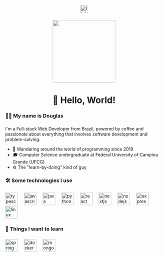 <div align="center">
  <a href="https://www.linkedin.com/in/douglas-domingos/" target="_blank">
    <img src="https://img.shields.io/static/v1?message=LinkedIn&logo=linkedin&label=&color=0077B5&logoColor=white&labelColor=&style=for-the-badge" height="25" alt="linkedin logo"  />
  </a>
</div>

###

<div align="center">
  <img height="200" src="https://media.giphy.com/media/ZVik7pBtu9dNS/giphy.gif"  />
</div>

###

<h1 align="center">👋 Hello, World!</h1>

###

<h3 align="left">👩‍💻  My name is Douglas</h3>

###

<p align="left">I'm a Full-stack Web Developer from Brazil, powered by coffee and passionate about everything that involves software development and problem-solving.<p>

<ul>
  <li>🌟 Wandering around the world of programming since 2019</li>
  <li>🎓 Computer Science undergraduate at Federal University of Campina Grande (UFCG)</li>
  <li>⚙ The "learn-by-doing" kind of guy</li>
</ul>

###

<h3 align="left">🛠 Some technologies I use</h3>

###

<div align="left">
  <img src="https://skillicons.dev/icons?i=ts" height="40" alt="typescript logo"  />
  <img width="12" />
  <img src="https://skillicons.dev/icons?i=js" height="40" alt="javascript logo"  />
  <img width="12" />
  <img src="https://skillicons.dev/icons?i=java" height="40" alt="java logo"  />
  <img width="12" />
  <img src="https://skillicons.dev/icons?i=py" height="40" alt="python logo"  />
  <img width="12" />
  <img src="https://skillicons.dev/icons?i=react" height="40" alt="react logo"  />
  <img width="12" />
  <img src="https://skillicons.dev/icons?i=nextjs" height="40" alt="nextjs logo"  />
  <img width="12" />
  <img src="https://skillicons.dev/icons?i=nodejs" height="40" alt="nodejs logo"  />
  <img width="12" />
  <img src="https://skillicons.dev/icons?i=express" height="40" alt="express logo"  />
  <img width="12" />
  <img src="https://skillicons.dev/icons?i=linux" height="40" alt="linux logo"  />
</div>

###

<h3 align="left">🔎 Things I want to learn</h3>

###

<div align="left">
  <div align="left">
  <img src="https://skillicons.dev/icons?i=spring" height="40" alt="spring logo"  />
  <img width="12" />
  <img src="https://skillicons.dev/icons?i=docker" height="40" alt="docker logo"  />
  <img width="12" />
  <img src="https://skillicons.dev/icons?i=mongodb" height="40" alt="mongodb logo"  />
</div>
</div>

###
